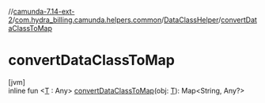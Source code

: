 //[camunda-7.14-ext-2](../../../index.md)/[com.hydra_billing.camunda.helpers.common](../index.md)/[DataClassHelper](index.md)/[convertDataClassToMap](convert-data-class-to-map.md)

# convertDataClassToMap

[jvm]\
inline fun <[T](convert-data-class-to-map.md) : Any> [convertDataClassToMap](convert-data-class-to-map.md)(obj: [T](convert-data-class-to-map.md)): Map<String, Any?>
